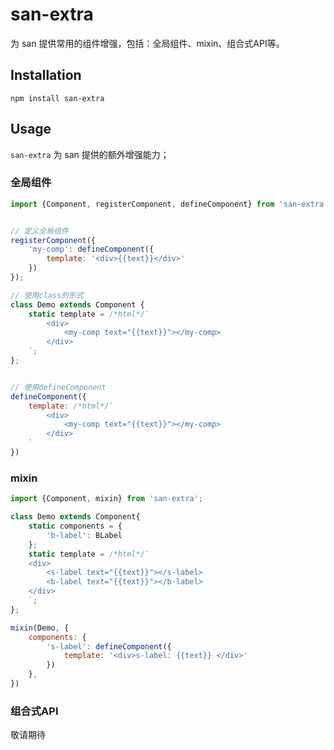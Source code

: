 # san-extra

为 san 提供常用的组件增强，包括：全局组件、mixin、组合式API等。


## Installation

```
npm install san-extra
```

## Usage

`san-extra` 为 san 提供的额外增强能力；



### 全局组件


```js
import {Component, registerComponent, defineComponent} from 'san-extra';


// 定义全局组件
registerComponent({
    'my-comp': defineComponent({
        template: '<div>{{text}}</div>'
    })
});

// 使用class的形式
class Demo extends Component {
    static template = /*html*/`
        <div>
            <my-comp text="{{text}}"></my-comp>
        </div>
    `;
};


// 使用defineComponent
defineComponent({
    template: /*html*/`
        <div>
            <my-comp text="{{text}}"></my-comp>
        </div>
    `
})

```



### mixin

```js
import {Component, mixin} from 'san-extra';

class Demo extends Component{
    static components = {
        'b-label': BLabel
    };
    static template = /*html*/`
    <div>
        <s-label text="{{text}}"></s-label>
        <b-label text="{{text}}"></b-label>
    </div>
    `;
};

mixin(Demo, {
    components: {
        's-label': defineComponent({
            template: '<div>s-label: {{text}} </div>'
        })
    },
})

```

### 组合式API

敬请期待
